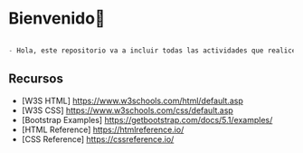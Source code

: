 # Bienvenido👋

```python

- Hola, este repositorio va a incluir todas las actividades que realice en el curso y durante el mismo. :)

```
## Recursos 
- [W3S HTML] https://www.w3schools.com/html/default.asp
- [W3S CSS] https://www.w3schools.com/css/default.asp
- [Bootstrap Examples] https://getbootstrap.com/docs/5.1/examples/
- [HTML Reference] https://htmlreference.io/
- [CSS Reference] https://cssreference.io/
